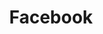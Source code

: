 ---
link: "https://facebook.com/tywayne"
title: Facebook
layout: null
permalink: null
order: 4
external: true
type: social
visible: true
---
